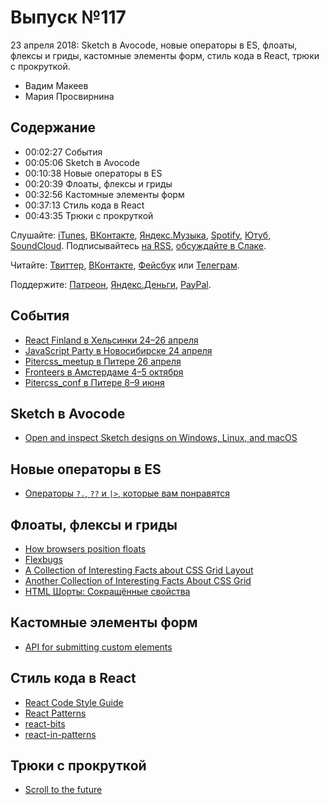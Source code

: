 # Выпуск №117

23 апреля 2018: Sketch в Avocode, новые операторы в ES, флоаты, флексы и гриды, кастомные элементы форм, стиль кода в React, трюки с прокруткой.

- Вадим Макеев
- Мария Просвирнина

## Содержание

- 00:02:27 События
- 00:05:06 Sketch в Avocode
- 00:10:38 Новые операторы в ES
- 00:20:39 Флоаты, флексы и гриды
- 00:32:56 Кастомные элементы форм
- 00:37:13 Стиль кода в React
- 00:43:35 Трюки с прокруткой

Слушайте: [iTunes](https://itunes.apple.com/podcast/id1080500016), [ВКонтакте](https://vk.com/podcasts-32017543), [Яндекс.Музыка](https://music.yandex.ru/album/6245956), [Spotify](https://open.spotify.com/show/3rzAcADjpBpXt73L0epTjV), [Ютуб](https://www.youtube.com/playlist?list=PLMBnwIwFEFHcwuevhsNXkFTcadeX5R1Go), [SoundCloud](https://soundcloud.com/web-standards). Подписывайтесь [на RSS](https://web-standards.ru/podcast/feed/), [обсуждайте в Слаке](http://slack.web-standards.ru/).

Читайте: [Твиттер](https://twitter.com/webstandards_ru), [ВКонтакте](https://vk.com/webstandards_ru), [Фейсбук](https://www.facebook.com/webstandardsru) или [Телеграм](https://t.me/webstandards_ru).

Поддержите: [Патреон](https://www.patreon.com/webstandards_ru), [Яндекс.Деньги](https://money.yandex.ru/to/41001119329753), [PayPal](https://www.paypal.me/pepelsbey).

## События

- [React Finland в Хельсинки 24–26 апреля](https://react-finland.fi/)
- [JavaScript Party в Новосибирске 24 апреля](https://events.yandex.ru/events/meetings/24-april-2018/)
- [Pitercss_meetup в Питере 26 апреля](https://pitercss.timepad.ru/event/700532/)
- [Fronteers в Амстердаме 4–5 октября](https://fronteers.nl/congres/2018)
- [Pitercss_conf в Питере 8–9 июня](https://pitercss.com/)

## Sketch в Avocode

- [Open and inspect Sketch designs on Windows, Linux, and macOS](https://medium.com/p/458bbe1b166e)

## Новые операторы в ES

- [Операторы `?.`, `??` и `|>`, которые вам понравятся](https://habr.ru/p/353446/)

## Флоаты, флексы и гриды

- [How browsers position floats](https://float-layout.glitch.me/)
- [Flexbugs](https://github.com/philipwalton/flexbugs)
- [A Collection of Interesting Facts about CSS Grid Layout](https://css-tricks.com/collection-interesting-facts-css-grid-layout/)
- [Another Collection of Interesting Facts About CSS Grid](https://css-tricks.com/another-collection-of-interesting-facts-about-css-grid/)
- [HTML Шорты: Сокращённые свойства](https://htmlacademy.ru/shorts/2)

## Кастомные элементы форм

- [API for submitting custom elements](https://twitter.com/notwaldorf/status/984357067493445632)

## Стиль кода в React

- [React Code Style Guide](https://css-tricks.com/react-code-style-guide/)
- [React Patterns](https://reactpatterns.com/)
- [react-bits](https://github.com/vasanthk/react-bits)
- [react-in-patterns](https://github.com/krasimir/react-in-patterns)

## Трюки с прокруткой

- [Scroll to the future](https://evilmartians.com/chronicles/scroll-to-the-future-modern-javascript-css-scrolling-implementations)
